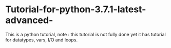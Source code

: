 # Tutorial-for-python-3.7.1-latest-advanced-
This is a python tutorial, note : this tutorial is not fully done yet it has tutorial for datatypes, vars, I/O and loops.
